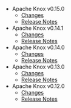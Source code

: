 
<!---
# Licensed to the Apache Software Foundation (ASF) under one
# or more contributor license agreements.  See the NOTICE file
# distributed with this work for additional information
# regarding copyright ownership.  The ASF licenses this file
# to you under the Apache License, Version 2.0 (the
# "License"); you may not use this file except in compliance
# with the License.  You may obtain a copy of the License at
#
#     http://www.apache.org/licenses/LICENSE-2.0
#
# Unless required by applicable law or agreed to in writing, software
# distributed under the License is distributed on an "AS IS" BASIS,
# WITHOUT WARRANTIES OR CONDITIONS OF ANY KIND, either express or implied.
# See the License for the specific language governing permissions and
# limitations under the License.
-->
* Apache Knox v0.15.0
    * [Changes](0.15.0/CHANGES.0.15.0.md)
    * [Release Notes](0.15.0/RELEASENOTES.0.15.0.md)
* Apache Knox v0.14.1
    * [Changes](0.14.1/CHANGES.0.14.1.md)
    * [Release Notes](0.14.1/RELEASENOTES.0.14.1.md)
* Apache Knox v0.14.0
    * [Changes](0.14.0/CHANGES.0.14.0.md)
    * [Release Notes](0.14.0/RELEASENOTES.0.14.0.md)
* Apache Knox v0.13.0
    * [Changes](0.13.0/CHANGES.0.13.0.md)
    * [Release Notes](0.13.0/RELEASENOTES.0.13.0.md)
* Apache Knox v0.12.0
    * [Changes](0.12.0/CHANGES.0.12.0.md)
    * [Release Notes](0.12.0/RELEASENOTES.0.12.0.md)
